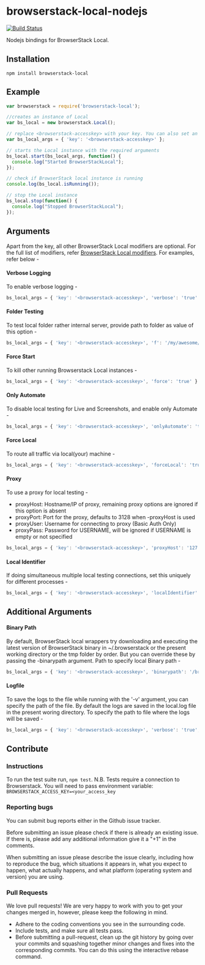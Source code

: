 # browserstack-local-nodejs

[![Build Status](https://travis-ci.org/browserstack/browserstack-local-nodejs.svg?branch=master)](https://travis-ci.org/browserstack/browserstack-local-nodejs)

Nodejs bindings for BrowserStack Local.

## Installation

```
npm install browserstack-local
```

## Example

```js
var browserstack = require('browserstack-local');

//creates an instance of Local
var bs_local = new browserstack.Local();

// replace <browserstack-accesskey> with your key. You can also set an environment variable - "BROWSERSTACK_ACCESS_KEY".
var bs_local_args = { 'key': '<browserstack-accesskey>' };

// starts the Local instance with the required arguments
bs_local.start(bs_local_args, function() {
  console.log("Started BrowserStackLocal");
});

// check if BrowserStack local instance is running
console.log(bs_local.isRunning());

// stop the Local instance
bs_local.stop(function() {
  console.log("Stopped BrowserStackLocal");
});

```

## Arguments

Apart from the key, all other BrowserStack Local modifiers are optional. For the full list of modifiers, refer [BrowserStack Local modifiers](https://www.browserstack.com/local-testing#modifiers). For examples, refer below -

#### Verbose Logging
To enable verbose logging -
```js
bs_local_args = { 'key': '<browserstack-accesskey>', 'verbose': 'true' }
```

#### Folder Testing
To test local folder rather internal server, provide path to folder as value of this option -
```js
bs_local_args = { 'key': '<browserstack-accesskey>', 'f': '/my/awesome/folder' }
```

#### Force Start
To kill other running Browserstack Local instances -
```js
bs_local_args = { 'key': '<browserstack-accesskey>', 'force': 'true' }
```

#### Only Automate
To disable local testing for Live and Screenshots, and enable only Automate -
```js
bs_local_args = { 'key': '<browserstack-accesskey>', 'onlyAutomate': 'true' }
```

#### Force Local
To route all traffic via local(your) machine -
```js
bs_local_args = { 'key': '<browserstack-accesskey>', 'forceLocal': 'true' }
```

#### Proxy
To use a proxy for local testing -

* proxyHost: Hostname/IP of proxy, remaining proxy options are ignored if this option is absent
* proxyPort: Port for the proxy, defaults to 3128 when -proxyHost is used
* proxyUser: Username for connecting to proxy (Basic Auth Only)
* proxyPass: Password for USERNAME, will be ignored if USERNAME is empty or not specified

```js
bs_local_args = { 'key': '<browserstack-accesskey>', 'proxyHost': '127.0.0.1', 'proxyPort': '8000', 'proxyUser': 'user', 'proxyPass': 'password' }
```

#### Local Identifier
If doing simultaneous multiple local testing connections, set this uniquely for different processes -
```js
bs_local_args = { 'key': '<browserstack-accesskey>', 'localIdentifier': 'randomstring' }
```

## Additional Arguments

#### Binary Path

 By default, BrowserStack local wrappers try downloading and executing the latest version of BrowserStack binary in ~/.browserstack or the present working directory or the tmp folder by order. But you can override these by passing the -binarypath argument.
 Path to specify local Binary path -
 ```js
 bs_local_args = { 'key': '<browserstack-accesskey>', 'binarypath': '/browserstack/BrowserStackLocal' }
 ```

#### Logfile
To save the logs to the file while running with the '-v' argument, you can specify the path of the file. By default the logs are saved in the local.log file in the present woring directory.
To specify the path to file where the logs will be saved -
```js
bs_local_args = { 'key': '<browserstack-accesskey>', 'verbose': 'true', 'logFile': '/browserstack/logs.txt' }
```

## Contribute

### Instructions

To run the test suite run, `npm test`. N.B. Tests require a connection to Browserstack. You will need to pass environment variable: `BROWSERSTACK_ACCESS_KEY=<your_access_key`

### Reporting bugs

You can submit bug reports either in the Github issue tracker.

Before submitting an issue please check if there is already an existing issue. If there is, please add any additional information give it a "+1" in the comments.

When submitting an issue please describe the issue clearly, including how to reproduce the bug, which situations it appears in, what you expect to happen, what actually happens, and what platform (operating system and version) you are using.

### Pull Requests

We love pull requests! We are very happy to work with you to get your changes merged in, however, please keep the following in mind.

* Adhere to the coding conventions you see in the surrounding code.
* Include tests, and make sure all tests pass.
* Before submitting a pull-request, clean up the git history by going over your commits and squashing together minor changes and fixes into the corresponding commits. You can do this using the interactive rebase command.
